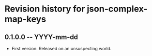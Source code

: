 # Revision history for json-complex-map-keys

## 0.1.0.0 -- YYYY-mm-dd

* First version. Released on an unsuspecting world.
